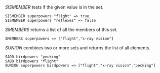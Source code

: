 *SISMEMBER* tests if the given value is in the set.

    SISMEMBER superpowers "flight" => true
    SISMEMBER superpowers "reflexes" => false

*SMEMBERS* returns a list of all the members of this set.

    SMEMBERS superpowers => ["flight","x-ray vision"]

*SUNION* combines two or more sets and returns the list of all elements.

    SADD birdpowers "pecking"
    SADD birdpowers "flight"
    SUNION superpowers birdpowers => ["flight","x-ray vision","pecking"]
